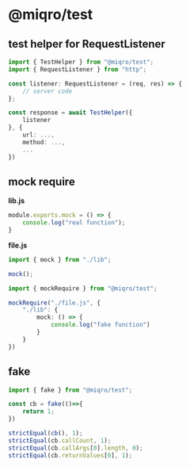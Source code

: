 # @miqro/test

## test helper for RequestListener

```typescript
import { TestHelper } from "@miqro/test";
import { RequestListener } from "http";

const listener: RequestListener = (req, res) => {
	// server code
};

const response = await TestHelper({
	listener
}, {
	url: ...,
	method: ...,
	...
})
```

## mock require


**lib.js**

```typescript
module.exports.mock = () => {
	console.log("real function");
}
```

**file.js**

```typescript
import { mock } from "./lib";

mock();
```

```typescript
import { mockRequire } from "@miqro/test";

mockRequire("./file.js", {
	"./lib": {
		mock: () => {
			console.log("fake function")
		}
	}
})
```


## fake

```typescript
import { fake } from "@miqro/test";

const cb = fake(()=>{
	return 1;
})

strictEqual(cb(), 1);
strictEqual(cb.callCount, 1);
strictEqual(cb.callArgs[0].length, 0);
strictEqual(cb.returnValues[0], 1);

```